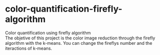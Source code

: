 # color-quantification-firefly-algorithm
Color quantification using firefly algorithm  
The objetive of this project is the color image reduction through the firefly algorithm with the k-means. 
You can change the fireflys number and the iteractions of k-means.
